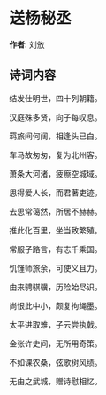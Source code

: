 # 送杨秘丞

**作者**: 刘攽

## 诗词内容

结发仕明世，四十列朝籍。

汉庭殊多贤，向子每叹息。

羁旅间何阔，相逢头已白。

车马故匆匆，复为北州客。

萧条大河渚，疲瘵空城域。

思得爱人长，而君著吏迹。

去思常蔼然，所居不赫赫。

推此化百里，坐当致繁殖。

常服子路言，有志千乘国。

饥馑师旅余，可使义且力。

由来骋骐骥，历险始尽识。

尚恨此中小，颇复拘绳墨。

太平进取难，子云尝执戟。

金张许史间，无所用奇策。

不如课农桑，弦歌树风绩。

无由之武城，赠诗慰相忆。

